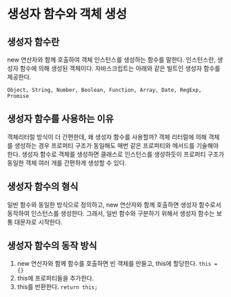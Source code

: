 # 생성자 함수와 객체 생성

## 생성자 함수란

new 연산자와 함께 호출하여 객체 인스턴스를 생성하는 함수를 말한다. 인스턴스란, 생성자 함수에 의해 생성된 객체이다. 자바스크립트는 아래와 같은 빌트인 생성자 함수를 제공한다.

`Object, String, Number, Boolean, Function, Array, Date, RegExp, Promise`

## 생성자 함수를 사용하는 이유

객체리터럴 방식이 더 간편한데, 왜 생성자 함수를 사용할까?
객체 리터럴에 의해 객체를 생성하는 경우 프로퍼티 구조가 동일해도 매번 같은 프로퍼티와 메서드를 기술해야 한다. 생성자 함수로 객체를 생성하면 클래스로 인스턴스를 생성하듯이 프로퍼티 구조가 동일한 객체 여러 개를 간편하게 생성할 수 있다.

## 생성자 함수의 형식

일반 함수와 동일한 방식으로 정의하고, new 연산자와 함께 호출하면 생성자 함수로서 동작하여 인스턴스를 생성한다. 그래서, 일반 함수와 구분하기 위해서 생성자 함수는 보통 대문자로 시작한다.

## 생성자 함수의 동작 방식

1. new 연산자와 함께 함수를 호출하면 빈 객체를 만들고, this에 할당한다.
   `this = {}`
2. this에 프로퍼티들을 추가한다.
3. this를 반환한다.
   `return this;`
